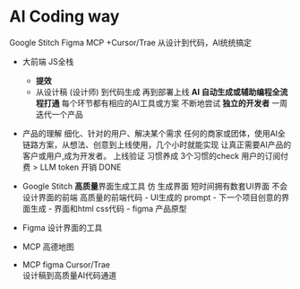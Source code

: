 # AI Coding way
Google Stitch Figma MCP +Cursor/Trae 从设计到代码，AI统统搞定
- 大前端 JS全栈
    - **提效**
    - 从设计稿 (设计师) 到代码生成 再到部署上线
    **AI 自动生成或辅助编程全流程打通**
    每个环节都有相应的AI工具或方案
    不断地尝试 **独立的开发者**
    一周迭代一个产品
- 产品的理解
  细化、针对的用户、解决某个需求
  任何的商家或团体，使用AI全链路方案，从想法、创意到上线使用，几个小时就能实现
  让真正需要AI产品的客户或用户,成为开发者。
     上线验证
     习惯养成 
     3个习惯的check 
     用户的订阅付费 > LLM token 开销 DONE 

- Google Stitch **高质量**界面生成工具 
       仿
       生成界面 
       短时间拥有数套UI界面
       不会设计界面的前端 
       高质量的前端代码
       - UI生成的 prompt
       - 下一个项目创意的界面生成 
       - 界面和html css代码
       - figma 产品原型 
- Figma 设计界面的工具 
- MCP 
    高德地图
- MCP figma Cursor/Trae  
    设计稿到高质量AI代码通道